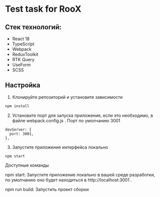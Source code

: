 # Test task for RooX
## Стек технологий:
- React 18
- TypeScript
- Webpack
- ReduxToolkit
- RTK Query
- UseForm
- SCSS

## Настройка

1. Клонируйте репозиторий и установите зависимости

```bash
npm install
```

2. Установите порт для запуска приложения, если это необходимо, в файле webpack.config.js . Порт по умолчанию 3001

```
devServer: {
  port: 3001,
},
```

3. Запустите приложение интерфейса локально

```
npm start
```

Доступные команды

npm start: Запустите приложение локально в вашей среде разработки, по умолчанию оно будет находиться в http://localhost:3001 .

npm run build: Запустить проект сборки
